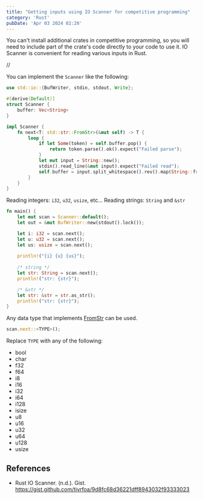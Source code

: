 ```yaml
---
title: "Getting inputs using IO Scanner for competitive programming"
category: 'Rust'
pubDate: 'Apr 03 2024 02:20'
---
```



You can't install additional crates in competitive programming, so you will need to include part of the crate's code directly to your code to use it. IO Scanner is convenient for reading various inputs in Rust.

//

You can implement the `Scanner` like the following:
```rust
use std::io::{BufWriter, stdin, stdout, Write};

#[derive(Default)]
struct Scanner {
	buffer: Vec<String>
}

impl Scanner {
	fn next<T: std::str::FromStr>(&mut self) -> T {
		loop {
			if let Some(token) = self.buffer.pop() {
				return token.parse().ok().expect("Failed parse");
			}
			let mut input = String::new();
			stdin().read_line(&mut input).expect("Failed read");
			self.buffer = input.split_whitespace().rev().map(String::from).collect();
		}
	}
}
```

Reading integers: `i32`, `u32`, `usize`, etc...
Reading strings: `String` and `&str`
```rust
fn main() {
    let mut scan = Scanner::default();
    let out = &mut BufWriter::new(stdout().lock());

    let i: i32 = scan.next();
    let u: u32 = scan.next();
    let us: usize = scan.next();
    
    println!("{i} {u} {us}");
    
    /* string */
    let str: String = scan.next();
    println!("str: {str}");

    /* &str */
    let str: &str = str.as_str();
    println!("str: {str}");
}
```

Any data type that implements [FromStr](https://doc.rust-lang.org/std/str/trait.FromStr.html#implementors) can be used. 

```rust
scan.next::<TYPE>();
```

Replace `TYPE` with any of the following:

- bool
- char
- f32
- f64
- i8
- i16
- i32
- i64
- i128
- isize
- u8
- u16
- u32
- u64
- u128
- usize


## References
- Rust IO Scanner. (n.d.). Gist. https://gist.github.com/tivrfoa/9d8fc68d36221dff8943032f93333023
